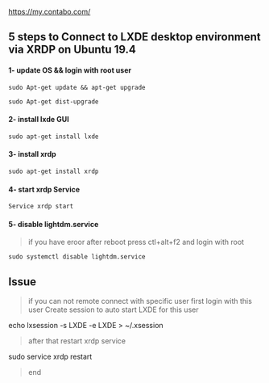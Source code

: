 https://my.contabo.com/

## 5 steps to Connect to LXDE desktop environment via XRDP on Ubuntu 19.4

 
#### 1- update OS && login with root user

    sudo Apt-get update && apt-get upgrade
    
    sudo Apt-get dist-upgrade

  

#### 2- install lxde GUI

    sudo apt-get install lxde

  

#### 3- install xrdp

    sudo apt-get install xrdp

  

#### 4- start xrdp Service

    Service xrdp start

  

#### 5- disable lightdm.service

>  if you have eroor after reboot press ctl+alt+f2 and login with root

    sudo systemctl disable lightdm.service

 

## Issue

>  if you can not remote connect with specific user  first login with
> this user Create session to auto start LXDE for this user

echo lxsession -s LXDE -e LXDE > ~/.xsession

> after that restart xrdp service

sudo service xrdp restart

>  end
